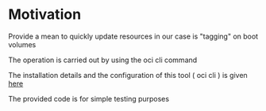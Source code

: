 # Motivation

Provide a mean to quickly update resources in our case is "tagging" on boot volumes

The operation is carried out by using the oci cli command

The installation details and the configuration of this tool ( oci cli ) is given [here](https://docs.oracle.com/en-us/iaas/Content/API/SDKDocs/cliinstall.htm)


The provided code is for simple testing purposes 

